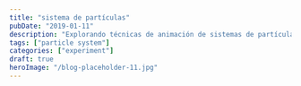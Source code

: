 ```yaml
---
title: "sistema de partículas"
pubDate: "2019-01-11"
description: "Explorando técnicas de animación de sistemas de partículas utilizando Canvas y JavaScript para crear efectos visuales dinámicos"
tags: ["particle system"]
categories: ["experiment"]
draft: true
heroImage: "/blog-placeholder-11.jpg"
---
```


<script type="module" src="/js/experiments/system01.js"></script>

<canvas></canvas>
